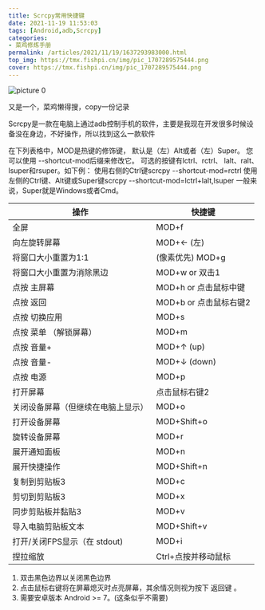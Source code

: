 ```yaml
---
title: Scrcpy常用快捷键
date: 2021-11-19 11:53:03
tags: [Android,adb,Scrcpy]
categories: 
- 菜鸡修炼手册
permalink: /articles/2021/11/19/1637293983000.html
top_img: https://tmx.fishpi.cn/img/pic_1707289575444.png
cover: https://tmx.fishpi.cn/img/pic_1707289575444.png
---
```

![picture 0](https://tmx.fishpi.cn/img/pic_1707289575444.png)  


又是一个，菜鸡懒得搜，copy一份记录

Scrcpy是一款在电脑上通过adb控制手机的软件，主要是我现在开发很多时候设备没在身边，不好操作，所以找到这么一款软件

在下列表格中，MOD是热键的修饰键， 默认是（左）Alt或者（左）Super。
您可以使用 --shortcut-mod后缀来修改它。
可选的按键有lctrl、rctrl、 lalt、ralt、lsuper和rsuper。如下例：
使用右侧的Ctrl键scrcpy --shortcut-mod=rctrl
使用左侧的Ctrl键、Alt键或Super键scrcpy --shortcut-mod=lctrl+lalt,lsuper
一般来说，Super就是Windows或者Cmd。


|操作|快捷键|
|---|---|
|全屏|	MOD+f|
向左旋转屏幕|	MOD+← (左)
将窗口大小重置为1:1 |(像素优先)	MOD+g
将窗口大小重置为消除黑边|	MOD+w or 双击1
点按 主屏幕 |	MOD+h or 点击鼠标中键
|点按 返回|	MOD+b or 点击鼠标右键2|
点按 切换应用|	MOD+s
点按 菜单 （解锁屏幕）|	MOD+m
点按 音量+	|MOD+↑ (up)
点按 音量-	|MOD+↓ (down)
点按 电源	|MOD+p
打开屏幕	|点击鼠标右键2
关闭设备屏幕（但继续在电脑上显示）|	MOD+o
打开设备屏幕	|MOD+Shift+o
旋转设备屏幕	|MOD+r
展开通知面板	|MOD+n
展开快捷操作	|MOD+Shift+n
复制到剪贴板3	|MOD+c
剪切到剪贴板3	|MOD+x
同步剪贴板并黏贴3|	MOD+v
导入电脑剪贴板文本|	MOD+Shift+v
打开/关闭FPS显示（在 stdout)|	MOD+i
捏拉缩放	|Ctrl+点按并移动鼠标




1. 双击黑色边界以关闭黑色边界 
2. 点击鼠标右键将在屏幕熄灭时点亮屏幕，其余情况则视为按下 返回键 。
3. 需要安卓版本 Android >= 7。(这条似乎不需要)
